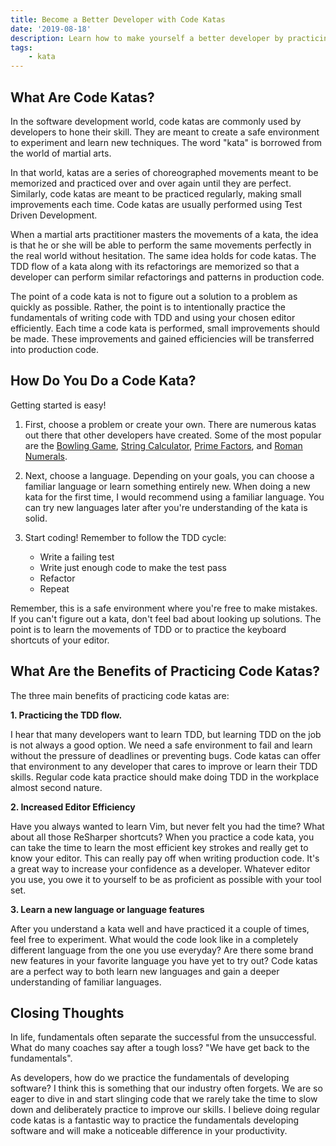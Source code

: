 ```yaml
---
title: Become a Better Developer with Code Katas
date: '2019-08-18'
description: Learn how to make yourself a better developer by practicing code katas
tags:
    - kata
---
```


## What Are Code Katas?

In the software development world, code katas are commonly used by developers
to hone their skill. They are meant to create a safe environment to experiment
and learn new techniques. The word "kata" is borrowed from the world of martial
arts.

In that world, katas are a series of choreographed movements meant to
be memorized and practiced over and over again until they are perfect. Similarly,
code katas are meant to be practiced regularly, making small improvements each
time. Code katas are usually performed using Test Driven Development.

When a martial arts practitioner masters the movements of a kata, the idea
is that he or she will be able to perform the same movements perfectly
in the real world without hesitation. The same idea holds for code katas.
The TDD flow of a kata along with its refactorings are memorized so that a
developer can perform similar refactorings and patterns in production code.

The point of a code kata is not to figure out a solution to a problem as quickly as
possible. Rather, the point is to intentionally practice the fundamentals of
writing code with TDD and using your chosen editor efficiently. Each time
a code kata is performed, small improvements should be made. These
improvements and gained efficiencies will be transferred into production code.

## How Do You Do a Code Kata?

Getting started is easy!

1. First, choose a problem or create your own.
   There are numerous katas out there that other developers have created. Some
   of the most popular are the [Bowling Game](http://butunclebob.com/ArticleS.UncleBob.TheBowlingGameKata),
   [String Calculator](http://codingdojo.org/kata/StringCalculator/),
   [Prime Factors](http://butunclebob.com/ArticleS.UncleBob.ThePrimeFactorsKata),
   and [Roman Numerals](http://codingdojo.org/kata/RomanNumerals/).

2. Next, choose a language. Depending on your goals, you can choose a
   familiar language or learn something entirely new. When doing a new kata
   for the first time, I would recommend using a familiar language. You can
   try new languages later after you're understanding of the kata is solid.

3. Start coding! Remember to follow the TDD cycle:
    - Write a failing test
    - Write just enough code to make the test pass
    - Refactor
    - Repeat

Remember, this is a safe environment where you're free to make mistakes.
If you can't figure out a kata, don't feel bad about looking up solutions.
The point is to learn the movements of TDD or to practice the keyboard
shortcuts of your editor.

## What Are the Benefits of Practicing Code Katas?

The three main benefits of practicing code katas are:

**1. Practicing the TDD flow.**

I hear that many developers want to learn TDD, but learning TDD on the job is
not always a good option. We need a safe environment to fail and learn without the
pressure of deadlines or preventing bugs. Code katas can offer that environment to
any developer that cares to improve or learn their TDD skills. Regular code kata
practice should make doing TDD in the workplace almost second nature.

**2. Increased Editor Efficiency**

Have you always wanted to learn Vim, but never felt you had the time? What about
all those ReSharper shortcuts? When you practice a code kata, you can take the time
to learn the most efficient key strokes and really get to know your editor. This can
really pay off when writing production code. It's a great way to increase your
confidence as a developer. Whatever editor you use, you owe it to yourself
to be as proficient as possible with your tool set.

**3. Learn a new language or language features**

After you understand a kata well and have practiced it a couple of times, feel free
to experiment. What would the code look like in a completely different language from
the one you use everyday? Are there some brand new features in your favorite
language you have yet to try out? Code katas are a perfect way to both learn
new languages and gain a deeper understanding of familiar languages.

## Closing Thoughts

In life, fundamentals often separate the successful from the unsuccessful. What do
many coaches say after a tough loss? "We have get back to the fundamentals".

As developers, how do we practice the fundamentals of developing software?
I think this is something that our industry often forgets. We are so eager to dive in
and start slinging code that we rarely take the time to slow down and deliberately
practice to improve our skills. I believe doing regular code katas is a fantastic way
to practice the fundamentals developing software and will make a noticeable difference
in your productivity.
